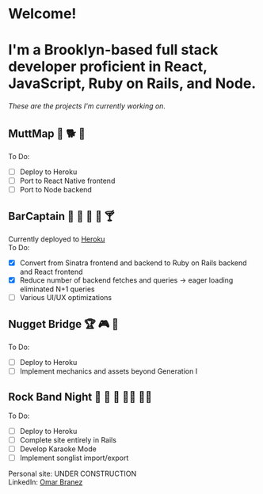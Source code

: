 # Welcome!

# I'm a Brooklyn-based full stack developer proficient in React, JavaScript, Ruby on Rails, and Node. 

###### These are the projects I'm currently working on. 

## MuttMap 🐶 🐕 🦮
  To Do: 
  - [ ] Deploy to Heroku
  - [ ] Port to React Native frontend
  - [ ] Port to Node backend
## BarCaptain 🍺 🍻 🍷 🍹 🍸
  Currently deployed to [Heroku](https://bar-captain.herokuapp.com)   
  To Do: 
  - [x] Convert from Sinatra frontend and backend to Ruby on Rails backend and React frontend
  - [x] Reduce number of backend fetches and queries -> eager loading eliminated N+1 queries
  - [ ] Various UI/UX optimizations
## Nugget Bridge 🏆 🎮 🎲
  To Do:
  - [ ] Deploy to Heroku
  - [ ] Implement mechanics and assets beyond Generation I
## Rock Band Night 🎸 🥁 🎤 👨‍🎤 👩‍🎤
  To Do:
  - [ ] Deploy to Heroku
  - [ ] Complete site entirely in Rails
  - [ ] Develop Karaoke Mode
  - [ ] Implement songlist import/export

Personal site: UNDER CONSTRUCTION   
LinkedIn: [Omar Branez](https://www.linkedin.com/in/omarbranez/)
 
<!--
**omarbranez/omarbranez** is a ✨ _special_ ✨ repository because its `README.md` (this file) appears on your GitHub profile.

Here are some ideas to get you started:

- 🔭 I’m currently working on ...
- 🌱 I’m currently learning ...
- 👯 I’m looking to collaborate on ...
- 🤔 I’m looking for help with ...
- 💬 Ask me about ...
- 📫 How to reach me: ...
- 😄 Pronouns: ...
- ⚡ Fun fact: ...
-->
